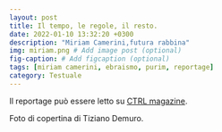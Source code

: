```yaml
---
layout: post
title: Il tempo, le regole, il resto.
date: 2022-01-10 13:32:20 +0300
description: "Miriam Camerini,futura rabbina"
img: miriam.png # Add image post (optional)
fig-caption: # Add figcaption (optional)
tags: [miriam camerini, ebraismo, purim, reportage]
category: Testuale
---
```

Il reportage può essere letto su [CTRL magazine](https://www.ctrlmagazine.it/miriam-camerina-rabbina/).

Foto di copertina di Tiziano Demuro.
